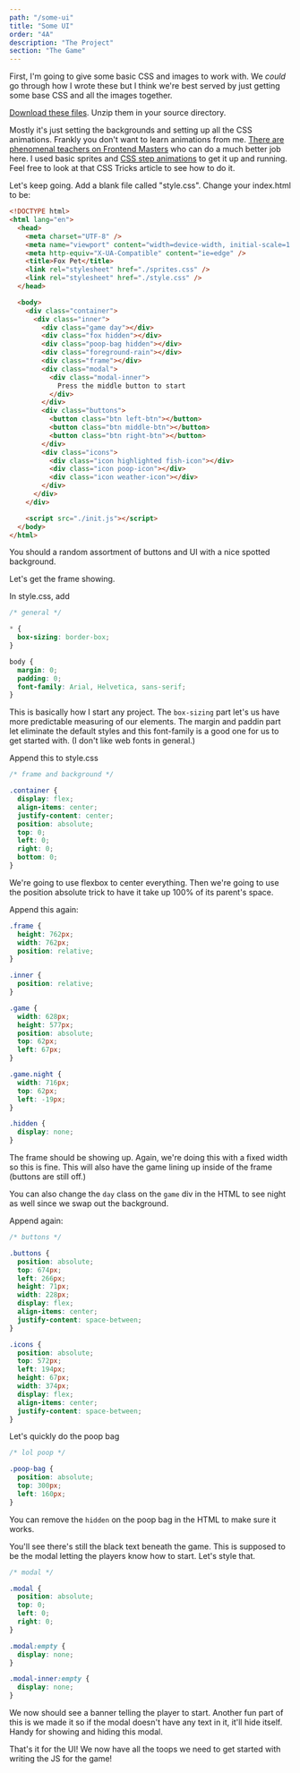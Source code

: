 ```yaml
---
path: "/some-ui"
title: "Some UI"
order: "4A"
description: "The Project"
section: "The Game"
---
```


First, I'm going to give some basic CSS and images to work with. We _could_ go through how I wrote these but I think we're best served by just getting some base CSS and all the images together.

[Download these files][files]. Unzip them in your source directory.

Mostly it's just setting the backgrounds and setting up all the CSS animations. Frankly you don't want to learn animations from me. [There are phenomenal teachers on Frontend Masters][css] who can do a much better job here. I used basic sprites and [CSS step animations][step] to get it up and running. Feel free to look at that CSS Tricks article to see how to do it.

Let's keep going. Add a blank file called "style.css". Change your index.html to be:

```html
<!DOCTYPE html>
<html lang="en">
  <head>
    <meta charset="UTF-8" />
    <meta name="viewport" content="width=device-width, initial-scale=1.0" />
    <meta http-equiv="X-UA-Compatible" content="ie=edge" />
    <title>Fox Pet</title>
    <link rel="stylesheet" href="./sprites.css" />
    <link rel="stylesheet" href="./style.css" />
  </head>

  <body>
    <div class="container">
      <div class="inner">
        <div class="game day"></div>
        <div class="fox hidden"></div>
        <div class="poop-bag hidden"></div>
        <div class="foreground-rain"></div>
        <div class="frame"></div>
        <div class="modal">
          <div class="modal-inner">
            Press the middle button to start
          </div>
        </div>
        <div class="buttons">
          <button class="btn left-btn"></button>
          <button class="btn middle-btn"></button>
          <button class="btn right-btn"></button>
        </div>
        <div class="icons">
          <div class="icon highlighted fish-icon"></div>
          <div class="icon poop-icon"></div>
          <div class="icon weather-icon"></div>
        </div>
      </div>
    </div>

    <script src="./init.js"></script>
  </body>
</html>
```

You should a random assortment of buttons and UI with a nice spotted background.

Let's get the frame showing.

In style.css, add

```css
/* general */

* {
  box-sizing: border-box;
}

body {
  margin: 0;
  padding: 0;
  font-family: Arial, Helvetica, sans-serif;
}
```

This is basically how I start any project. The `box-sizing` part let's us have more predictable measuring of our elements. The margin and paddin part let eliminate the default styles and this font-family is a good one for us to get started with. (I don't like web fonts in general.)

Append this to style.css

```css
/* frame and background */

.container {
  display: flex;
  align-items: center;
  justify-content: center;
  position: absolute;
  top: 0;
  left: 0;
  right: 0;
  bottom: 0;
}
```

We're going to use flexbox to center everything. Then we're going to use the position absolute trick to have it take up 100% of its parent's space.

Append this again:

```css
.frame {
  height: 762px;
  width: 762px;
  position: relative;
}

.inner {
  position: relative;
}

.game {
  width: 628px;
  height: 577px;
  position: absolute;
  top: 62px;
  left: 67px;
}

.game.night {
  width: 716px;
  top: 62px;
  left: -19px;
}

.hidden {
  display: none;
}
```

The frame should be showing up. Again, we're doing this with a fixed width so this is fine. This will also have the game lining up inside of the frame (buttons are still off.)

You can also change the `day` class on the `game` div in the HTML to see night as well since we swap out the background.

Append again:

```css
/* buttons */

.buttons {
  position: absolute;
  top: 674px;
  left: 266px;
  height: 71px;
  width: 228px;
  display: flex;
  align-items: center;
  justify-content: space-between;
}

.icons {
  position: absolute;
  top: 572px;
  left: 194px;
  height: 67px;
  width: 374px;
  display: flex;
  align-items: center;
  justify-content: space-between;
}
```

Let's quickly do the poop bag

```css
/* lol poop */

.poop-bag {
  position: absolute;
  top: 300px;
  left: 160px;
}
```

You can remove the `hidden` on the poop bag in the HTML to make sure it works.

You'll see there's still the black text beneath the game. This is supposed to be the modal letting the players know how to start. Let's style that.

```css
/* modal */

.modal {
  position: absolute;
  top: 0;
  left: 0;
  right: 0;
}

.modal:empty {
  display: none;
}

.modal-inner:empty {
  display: none;
}
```

We now should see a banner telling the player to start. Another fun part of this is we made it so if the modal doesn't have any text in it, it'll hide itself. Handy for showing and hiding this modal.

That's it for the UI! We now have all the toops we need to get started with writing the JS for the game!

[files]: https://btholt.github.io/project-fox-game-site/files.zip
[css]: https://frontendmasters.com/learn/css/
[step]: https://css-tricks.com/using-multi-step-animations-transitions/
[box-sizing]: https://css-tricks.com/almanac/properties/b/box-sizing/
